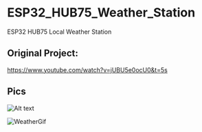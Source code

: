 # ESP32_HUB75_Weather_Station
ESP32 HUB75 Local Weather Station

## Original Project:

https://www.youtube.com/watch?v=jUBU5e0ocU0&t=5s

## Pics

![Alt text](https://github.com/wilson3682/ESP32_HUB75_Weather_Station/blob/main/WeatherPic.jpg)

![WeatherGif](/WeatherGif.gif)
